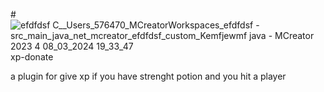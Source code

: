 #![efdfdsf  C__Users_576470_MCreatorWorkspaces_efdfdsf  - src_main_java_net_mcreator_efdfdsf_custom_Kemfjewmf java - MCreator 2023 4 08_03_2024 19_33_47](https://github.com/Dreambrz/xp-donate/assets/123895217/44b68154-f906-40a0-9a46-378434d5be20) xp-donate
                            
  a plugin for give xp if you have strenght potion and you hit a player


